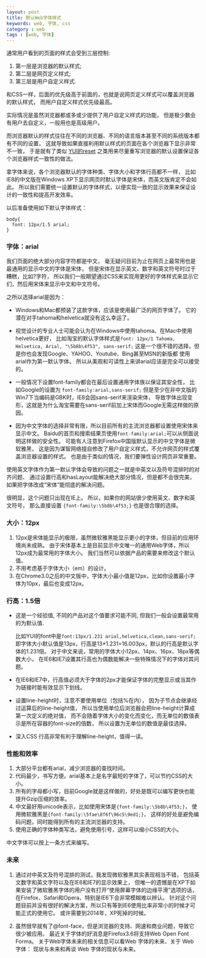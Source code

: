 ```yaml
---
layout: post
title: 默认Web字体样式
keywords: web, 字体, css
category : web
tags : [web, 字体]
---
```


通常用户看到的页面的样式会受到三层控制:

1. 第一层是浏览器的默认样式;
2. 第二层是网页定义样式;
3. 第三层是用户自定义样式.

和CSS一样，后面的优先级高于前面的，也就是说网页定义样式可以覆盖浏览器的默认样式，
而用户自定义样式优先级最高。

实际情况是虽然浏览器都或多或少提供了用户自定义样式的功能，
但是极少数会有用户去自定义，一般用也是高级用户。

而浏览器默认的样式往往在不同的浏览器、不同的语言版本甚至不同的系统版本都有不同的设置，
这就导致如果直接利用默认样式的页面在各个浏览器下显示非常不一致，
于是就有了类似 [YUI的reset][1] 之类用来尽量重写浏览器的默认设置保证各个浏览器样式一致性的做法。

[1]: http://developer.yahoo.com/yui/3/cssreset/

拿字体来说，各个浏览器默认的字体种类、字体大小和字体行高都不一样，
比如IE8的中文版在Windows XP下显示网页时默认字体是宋体，而英文版肯定不会如此。
所以我们需要统一设置默认的字体样式，以便实现一致的显示效果来保证设计的一致性和提高开发效率。

以后准备使用如下默认字体样式：

    body{
      font: 12px/1.5 arial;
    }

### 字体：arial

我们页面的绝大部分内容字符都是中文，
毫无疑问目前为止在网页上最常用也是最通用的显示中文的字体是宋体，
但是宋体在显示英文、数字和英文符号时过于糟糕，比如?字符，
所以我们一般期望通过CSS来实现用更好的字体样式来显示它们，然后用宋体来显示中文和中文符号。

之所以选择arial是因为：

* Windows和Mac都预装了这款字体，应该是使用最广泛的网页字体了。
  它的潜在对手tahoma和helvetica就没有这么幸运了。

* 视觉设计的专业人士可能会认为在Windows中使用tahoma、在Mac中使用helvetica更好，
  比如淘宝的默认字体样式是`font: 12px/1 Tahoma, Helvetica, Arial, "\5b8b\4f53", sans-serif;`
  这是一个很不错的选择，但是你也会发现Google、YAHOO、Youtube、Bing甚至MSN的新版都
  使用arial作为第一默认字体。
  所以从美观和可读性上来讲arial应该是完全可以接受的。

* 一般情况下设置font-family都会在最后设置通用字体族以保证其安全性，
  比如Google的设置为 `font-family:arial,sans-serif;`
  但是至少在非中文版的Win7下当编码是GBK时，IE8会因sans-serif来渲染宋体，
  导致字体出现变形，这就是为什么淘宝需要在sans-serif前加上宋体而Google无需这样做的原因。

* 因为中文字体的选择非常有限，所以目前所有的主流浏览器都设置使用宋体来显示中文。
  Baidu的首页和搜索结果页使用`font-family:arial;`可以从侧面说明这样做的安全性。
  可能有人注意到Firefox中国版默认显示的中文字体是微软雅黑，
  这是因为谋智网络擅自修改了用户自定义样式，不允许网页的样式覆盖浏览器设置的样式。
  也是由于类似的情况，我们要弹性设计网页非常重要。

使用英文字体作为第一默认字体会导致的问题之一就是中英文以及符号混排时的对齐问题、
通过设置行高和hasLayout能解决绝大部分情况，但是都不会很完美，
如果把字体改成“宋体”能彻底的解决问题。

很明显，这个问题只出现在IE上。
所以，如果你的网站很少使用英文、数字和英文符号，
那么直接设置 `{font-family:\5b8b\4f53;}` 也是很合理的选择。

### 大小：12px

1. 12px是宋体能显示的极限，虽然微软雅黑能显示更小的字体，但目前的应用环境尚未成熟。
  由于宋体基本上是目前显示中文唯一的通用Web字体，所以12px成为最常用的字体大小。
  我们当然可以依据产品的需要来修改这个默认值。
2. 不用考虑基于字体大小（em）的设计。
3. 在Chrome3.0之后的中文版中，字体大小最小值是12px，比如你设置最小字体为10px，最后也变成12px。

### 行高：1.5倍


*  这是一个经验值, 不同的产品对这个值要求可能不同, 但我们一般会设置最常用的为默认值. 

   比如YUI的font中是`font:13px/1.231 arial,helvetica,clean,sans-serif;`
   即字体大小默认值是13px，行高是13\*1.231=16.003px，默认的行高是默认字体的1.231倍。
   对于中文来说，常用的字体大小12px、14px、16px、18px等偶数大小，
   在IE6和IE7设置其行高也为偶数能解决一些特殊情况下的字体对其问题。

* 在IE6和IE7中，行高值必须大于字体的2px才能保证字体的完整显示或当其作为链接时能有效显示下划线。

* 设置line-height时，注意不要使用单位（包括%在内），
  因为子节点会继承经过运算后的line-height值，
  所以当使用单位后浏览器会把line-height计算成第一次定义的绝对值，
  而不会随着字体大小的变化而变化，而无单位的数值表示是所在容器的font-size的倍数，
  所以设置为无单位的数值是最佳选择。

* 深入CSS 行高非常有利于理解line-height，值得一读。

### 性能和效率

1. 大部分平台都有arial，减少浏览器的查找时间。
2. 代码最少，书写方便。arial基本上是名字最短的字体了，可以节约CSS的大小。
3. 所有的字母都小写，目前Google就是这样做的，好处是既可以编写更快也能提升Gzip压缩的效率。
4. 中文最好用unicode表示，比如使用宋体是`{font-family:\5b8b\4f53;}`，
  使用微软雅黑是`{font-family:\5fae\8f6f\96c5\9ed1;}`，
  这样的好处是避免编码问题，同时能得到所有的主流浏览器的支持。
5. 使用正确的字体种类写法，避免使用引号，这样可以缩小CSS的大小。

中文字体可以按上一条方式来编写。

### 未来

1. 通过对中英文及符号混排的测试，我发现微软雅黑其实表现相当不错，
  包括英文数字和英文字符以及在IE6和IE7的显示效果上，
  但唯一的遗憾是在XP下如果安装了微软雅黑字体的用户没有打开“使用屏幕字体的边缘平滑”选项的话，
  在Firefox、Safari和Opera、特别是IE6下会非常模糊难以辨认。
  针对这个问题目前并没有很好的解决方案，所以只有等到IE6使用比率非常小的时候才可能正式的使用它。
  或许需要到2014年，XP死掉的时候。

2. 虽然很早就有了@font-face，但是浏览器的支持、网速和商业问题，导致它很少被应用。
  最近关于字体的好消息是Firefox3.6将支持Web Open Font Forma。
  关于Web字体未来的相关信息可以看Web 字体的未来、关于 Web 字体：
  现状与未来和再谈 Web 字体的现状与未来。

